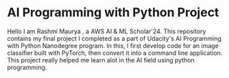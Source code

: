# AI Programming with Python Project

Hello I am Rashmi Maurya , a AWS AI & ML Scholar'24. This repository contains my final project I completed as a part of Udacity's AI Programming with Python Nanodegree program. In this, I first develop code for an image classifier built with PyTorch, then convert it into a command line application. This project really helped me learn alot in the AI field using python programming.
